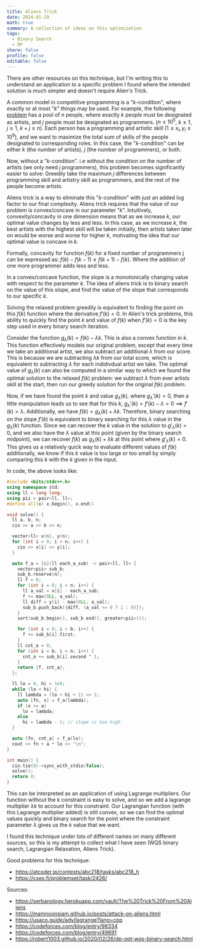 ```yaml
---
title: Aliens Trick 
date: 2024-01-29
math: true
summary: A collection of ideas on this optimization
tags:
  - Binary Search
  - DP
share: false
profile: false
editable: false
---
```

There are other resources on this technique, but I'm writing this to understand an application to a specific problem I found where the intended solution is much simpler and doesn't require Alien's Trick.

A common model in competitive programming is a "$k$-condition", where exactly or at most "$k$" things may be used. For example, the following [problem](https://cses.fi/problemset/task/2426/) has a pool of $n$ people, where exactly $k$ people must be designated as artists, and $j$ people must be designated as programmers. ($n \leq 10^{5}$, $k \geq 1$, $j \geq 1$, $k + j \leq n$). Each person has a programming and artistic skill ($1 \leq x_{i}, y_{i} \leq 10^{9}$), and we want to maximize the total sum of skills of the people designated to corresponding roles. In this case, the "$k$-condition" can be either $k$ (the number of artists), $j$ (the number of programmers), or both.

Now, without a "$k$-condition". i.e without the condition on the number of artists (we only need $j$ programmers), this problem becomes significantly easier to solve: Greedily take the maximum $j$ differences between programming skill and artistry skill as programmers, and the rest of the people become artists.  

Aliens trick is a way to eliminate this "$k$-condition" with just an added log factor to our final complexity. Aliens trick requires that the value of our problem is convex/concave in our parameter "$k$". Intuitively, convexity/concavity in one dimension means that as we increase $k$, our optimal value changes by less and less. In this case, as we increase $k$, the best artists with the highest skill will be taken initially, then artists taken later on would be worse and worse for higher $k$, motivating the idea that our optimal value is concave in $k$.

Formally, concavity for function $f(k)$ for a fixed number of programmers j can be expressed as:
  $f(k) - f(k - 1) \geq f(k + 1) - f(k)$. Where the addition of one more programmer adds less and less.

In a convex/concave function, the slope is a monotonically changing value with respect to the parameter $k$. The idea of aliens trick is to binary search on the value of this slope, and find the value of the slope that corresponds to our specific $k$. 

Solving the relaxed problem greedily is equivalent to finding the point on this $f(k)$ function where the derivative $f'(k) = 0$. In Alien's trick problems, this ability to quickly find the point $k$ and value of $f(k)$ when $f'(k) = 0$ is the key step used in every binary search iteration.

Consider the function $g_{\lambda}(k) = f(k) - \lambda k$. This is also a convex function in $k$. This function effectively models our original problem, except that every time we take an additional artist, we also subtract an additional $\lambda$ from our score. This is because we are subtracting $\lambda k$ from our total score, which is equivalent to subtracting $\lambda$ for each indidivdual artist we take. The optimal value of $g_{\lambda}(k)$ can also be computed in a similar way to which we found the optimal solution to the relaxed $f(k)$ problem: we subtract $\lambda$ from ever artists skill at the start, then run our greedy solution for the original $f(k)$ problem. 

Now, if we have found the point $k$ and value $g_{\lambda}(k)$, where $g_{\lambda}'(k) = 0$, then a little manipulation leads us to see that for this $k$, $g_{\lambda}'(k) = f'(k) - \lambda = 0 \implies f'(k) = \lambda.$ Additionally, we have $f(k) = g_{\lambda}(k) + \lambda k.$ Therefore, binary searching on the slope $f'(k)$ is equivalent to binary searching for this $\lambda$ value in the $g_{\lambda}(k)$ function. Since we can recover the $k$ value in the solution to $g'_{\lambda}(k) = 0$, and we also have the $\lambda$ value at this point (given by the binary search midpoint), we can recover $f(k)$ as $g_\lambda(k) + \lambda k$ at this point where $g'_{\lambda}(k) = 0.$ This gives us a relatively quick way to evaluate different values of $f(k)$ additionally, we know if this $k$ value is too large or too small by simply comparing this $k$ with the $k$ given in the input.

In code, the above looks like:

```cpp
#include <bits/stdc++.h>
using namespace std;
using ll = long long;
using pii = pair<ll, ll>;
#define all(x) x.begin(), x.end()

void solve() {
  ll a, b, n;
  cin >> a >> b >> n;

  vector<ll> x(n), y(n);
  for (int i = 0; i < n; i++) {
    cin >> x[i] >> y[i];
  }

  auto f_a = [&](ll each_a_sub) -> pair<ll, ll> {
    vector<pii> sub_b;
    sub_b.reserve(n);
    ll f = 0;
    for (int i = 0; i < n; i++) {
      ll a_val = x[i] - each_a_sub;
      f += max(0LL, a_val);
      ll diff = y[i] - max(0LL, a_val);
      sub_b.push_back({diff, (a_val <= 0 ? 1 : 0)});
    }
    sort(sub_b.begin(), sub_b.end(), greater<pii>());

    for (int i = 0; i < b; i++) {
      f += sub_b[i].first;
    }
    ll cnt_a = 0;
    for (int i = b; i < n; i++) {
      cnt_a += sub_b[i].second ^ 1;
    }
    return {f, cnt_a};
  };

  ll lo = 0, hi = 1e9;
  while (lo < hi) {
    ll lambda = (lo + hi + 1) >> 1;
    auto [fn, x] = f_a(lambda);
    if (x >= a)
      lo = lambda;
    else
      hi = lambda - 1; // slope is too high
  }

  auto [fn, cnt_a] = f_a(lo);
  cout << fn + a * lo << "\n";
}

int main() {
  cin.tie(0)->sync_with_stdio(false);
  solve();
  return 0;
}
```

This can be interpreted as an application of using Lagrange multipliers. Our function without the k constraint is easy to solve, and so we add a lagrange multiplier $\lambda k$ to account for this constraint. Our Lagrangian function (with this Lagrange multiplier added) is still convex, so we can find the optimal values quickly and binary search for the point where the constraint parameter $\lambda$ gives us the $k$ value that we want.

I found this technique under lots of different names on many different sources, so this is my attempt to collect what I have seen (WQS binary search, Lagrangian Relaxation, Aliens Trick). 

Good problems for this technique:  
- https://atcoder.jp/contests/abc218/tasks/abc218_h
- https://cses.fi/problemset/task/2426/ 


Sources:
- https://serbanology.herokuapp.com/vault/The%20Trick%20From%20Aliens
- https://mamnoonsiam.github.io/posts/attack-on-aliens.html
- https://usaco.guide/adv/lagrange?lang=cpp
- https://codeforces.com/blog/entry/98334
- https://codeforces.com/blog/entry/49691
- https://robert1003.github.io/2020/02/26/dp-opt-wqs-binary-search.html